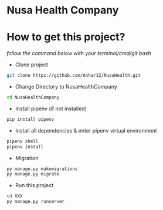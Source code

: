 # Nusa Health Company

# How to get this project?
*follow the command below with your terminal/cmd/git bash*

- Clone project

```bash
git clone https://github.com/Anhar12/NusaHealth.git
```
- Change Directory to NusaHealthCompany

```bash
cd NusaHealthCompany
```
- Install pipenv (if not installed)

```bash
pip install pipenv
```
- Install all dependencies & enter pipenv virtual environment

```bash
pipenv shell
pipenv install
```
- Migration

```bash
py manage.py makemigrations
py manage.py migrate
```

- Run this project

```bash
cd XXX
py manage.py runserver
```
